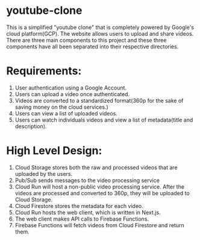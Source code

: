 # youtube-clone
This is a simplified "youtube clone" that is completely powered by Google's cloud platform(GCP). The website allows users to upload and share videos. There are three main components to this project and these three components have all been separated into their respective directories. 

# Requirements:
1. User authentication using a Google Account.
2. Users can upload a video once authenticated.
3. Videos are converted to a standardized format(360p for the sake of saving money on the cloud services.)
4. Users can view a list of uploaded videos.
5. Users can watch individuals videos and view a list of metadata(title and description).

# High Level Design:
1. Cloud Storage stores both the raw and processed videos that are uploaded by the users.
2. Pub/Sub sends messages to the video processing service
3. Cloud Run will host a non-public video processing service. After the videos are processed and converted to 360p, they will be uploaded to Cloud Storage.
4. Cloud Firestore stores the metadata for each video.
5. Cloud Run hosts the web client, which is written in Next.js.
6. The web client makes API calls to Firebase Functions.
7. Firebase Functions will fetch videos from Cloud Firestore and return them. 

